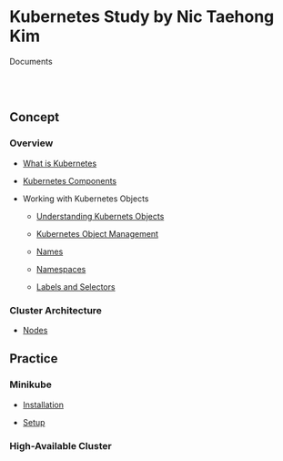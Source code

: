 # Kubernetes Study by Nic Taehong Kim

Documents

<br></br>

## Concept

### Overview

- [What is Kubernetes](./Documents/001-Overview/01-What_is_Kubernetes.md)

- [Kubernetes Components](./Documents/001-Overview/02-Kubernetes_componentes.md)

- Working with Kubernetes Objects

  - [Understanding Kubernets Objects](./Documents/001-Overview/03-Working_with_Kubernetes_Objects/01-Understanding_Kubernetes_Objects.md)

  - [Kubernetes Object Management](./Documents/001-Overview/03-Working_with_Kubernetes_Objects/02-Kubernetes_Object_Management.md)

  - [Names](./Documents/001-Overview/03-Working_with_Kubernetes_Objects/03-Names.md)

  - [Namespaces](./Documents/001-Overview/03-Working_with_Kubernetes_Objects/04-Namespaces.md)
  
  - [Labels and Selectors](./Documents/001-Overview/03-Working_with_Kubernetes_Objects/05-Labels_and_Selectors.md)
  
### Cluster Architecture

- [Nodes](./Documents/002-Cluster_Architecture/01-Nodes.md)


## Practice

### Minikube

- [Installation](./Practice/Minikube/001-Installation.md)

- [Setup](./Practice/Minikube/002-Setup.md)

### High-Available Cluster
